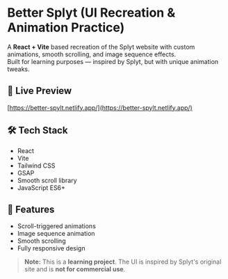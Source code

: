 # Better Splyt (UI Recreation & Animation Practice)

A **React + Vite** based recreation of the Splyt website with custom animations, smooth scrolling, and image sequence effects.  
Built for learning purposes — inspired by Splyt, but with unique animation tweaks.

## 🚀 Live Preview
[https://better-spylt.netlify.app/](https://better-spylt.netlify.app/)

## 🛠 Tech Stack
- React
- Vite
- Tailwind CSS
- GSAP
- Smooth scroll library
- JavaScript ES6+

## 📸 Features
- Scroll-triggered animations
- Image sequence animation
- Smooth scrolling
- Fully responsive design

> **Note:** This is a **learning project**. The UI is inspired by Splyt's original site and is **not for commercial use**.
